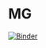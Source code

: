 # MG


[![Binder](https://mybinder.org/badge_logo.svg)](https://mybinder.org/v2/gh/santoshdbhosale/MG/main?labpath=20210309_MG.ipynb)

